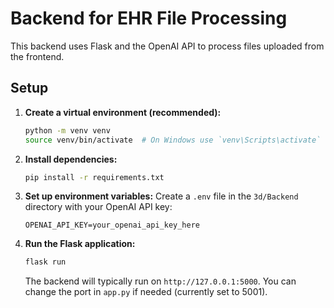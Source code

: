 # Backend for EHR File Processing

This backend uses Flask and the OpenAI API to process files uploaded from the frontend.

## Setup

1.  **Create a virtual environment (recommended):**
    ```bash
    python -m venv venv
    source venv/bin/activate  # On Windows use `venv\Scripts\activate`
    ```

2.  **Install dependencies:**
    ```bash
    pip install -r requirements.txt
    ```

3.  **Set up environment variables:**
    Create a `.env` file in the `3d/Backend` directory with your OpenAI API key:
    ```
    OPENAI_API_KEY=your_openai_api_key_here
    ```

4.  **Run the Flask application:**
    ```bash
    flask run
    ```

    The backend will typically run on `http://127.0.0.1:5000`. You can change the port in `app.py` if needed (currently set to 5001). 